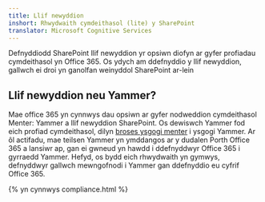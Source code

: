 ```yaml
---
title: Llif newyddion
inshort: Rhwydwaith cymdeithasol (lite) y SharePoint
translator: Microsoft Cognitive Services
---
```



Defnyddiodd SharePoint llif newyddion yr opsiwn diofyn ar gyfer profiadau cymdeithasol yn Office 365. Os ydych am ddefnyddio y llif newyddion, gallwch ei droi yn ganolfan weinyddol SharePoint ar-lein

## Llif newyddion neu Yammer?
Mae office 365 yn cynnwys dau opsiwn ar gyfer nodweddion cymdeithasol Menter: Yammer a llif newyddion SharePoint. Os dewiswch Yammer fod eich profiad cymdeithasol, dilyn [broses ysgogi menter](https://support.office.com/en-us/article/Enterprise-Activation-process-4f924c74-87d2-49d0-a4f6-cba3ce2b0e7c) i ysgogi Yammer. Ar ôl actifadu, mae teilsen Yammer yn ymddangos ar y dudalen Porth Office 365 a lansiwr ap, gan ei gwneud yn hawdd i ddefnyddwyr Office 365 i gyrraedd Yammer. Hefyd, os bydd eich rhwydwaith yn gymwys, defnyddwyr gallwch mewngofnodi i Yammer gan ddefnyddio eu cyfrif Office 365.

{% yn cynnwys compliance.html %}

